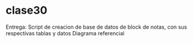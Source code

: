 # clase30
Entrega:
Script de creacion de base de datos de block de notas, con sus respectivas tablas y datos
Diagrama referencial 
